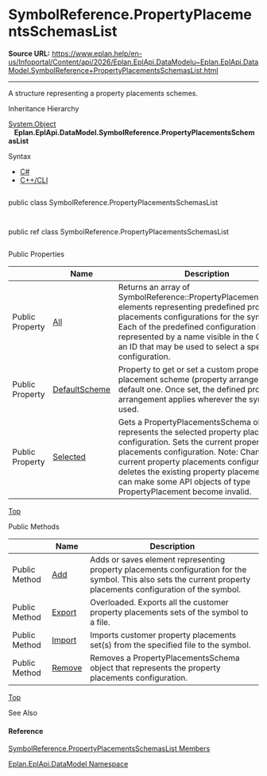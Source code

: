 # SymbolReference.PropertyPlacementsSchemasList

**Source URL:** https://www.eplan.help/en-us/Infoportal/Content/api/2026/Eplan.EplApi.DataModelu~Eplan.EplApi.DataModel.SymbolReference+PropertyPlacementsSchemasList.html

---

A structure representing a property placements schemes.

Inheritance Hierarchy

[System.Object](#)  
   **Eplan.EplApi.DataModel.SymbolReference.PropertyPlacementsSchemasList**

Syntax

- [C#](#i-syntax-CS)
- [C++/CLI](#i-syntax-CPP2005)

```
```
public class SymbolReference.PropertyPlacementsSchemasList
```
```

```
```
public ref class SymbolReference.PropertyPlacementsSchemasList
```
```





Public Properties

|  | Name | Description |
| --- | --- | --- |
| Public Property | [All](Eplan.EplApi.DataModelu~Eplan.EplApi.DataModel.SymbolReference+PropertyPlacementsSchemasList~All.html) | Returns an array of SymbolReference::PropertyPlacementsSchema elements representing predefined property placements configurations for the symbol. Each of the predefined configuration is represented by a name visible in the GUI and an ID that may be used to select a specific configuration. |
| Public Property | [DefaultScheme](Eplan.EplApi.DataModelu~Eplan.EplApi.DataModel.SymbolReference+PropertyPlacementsSchemasList~DefaultScheme.html) | Property to get or set a custom property placement scheme (property arrangement) as default one. Once set, the defined property arrangement applies wherever the symbol is used. |
| Public Property | [Selected](Eplan.EplApi.DataModelu~Eplan.EplApi.DataModel.SymbolReference+PropertyPlacementsSchemasList~Selected.html) | Gets a PropertyPlacementsSchema object that represents the selected property placements configuration. Sets the current property placements configuration. Note: Changing the current property placements configuration deletes the existing property placements. This can make some API objects of type PropertyPlacement become invalid. |

[Top](#top)

Public Methods

|  | Name | Description |
| --- | --- | --- |
| Public Method | [Add](Eplan.EplApi.DataModelu~Eplan.EplApi.DataModel.SymbolReference+PropertyPlacementsSchemasList~Add.html) | Adds or saves element representing property placements configuration for the symbol. This also sets the current property placements configuration of the symbol. |
| Public Method | [Export](Eplan.EplApi.DataModelu~Eplan.EplApi.DataModel.SymbolReference+PropertyPlacementsSchemasList~Export.html) | Overloaded. Exports all the customer property placements sets of the symbol to a file. |
| Public Method | [Import](Eplan.EplApi.DataModelu~Eplan.EplApi.DataModel.SymbolReference+PropertyPlacementsSchemasList~Import.html) | Imports customer property placements set(s) from the specified file to the symbol. |
| Public Method | [Remove](Eplan.EplApi.DataModelu~Eplan.EplApi.DataModel.SymbolReference+PropertyPlacementsSchemasList~Remove.html) | Removes a PropertyPlacementsSchema object that represents the property placements configuration. |

[Top](#top)




See Also

#### Reference

[SymbolReference.PropertyPlacementsSchemasList Members](Eplan.EplApi.DataModelu~Eplan.EplApi.DataModel.SymbolReference+PropertyPlacementsSchemasList_members.html)
  
[Eplan.EplApi.DataModel Namespace](Eplan.EplApi.DataModelu~Eplan.EplApi.DataModel_namespace.html)